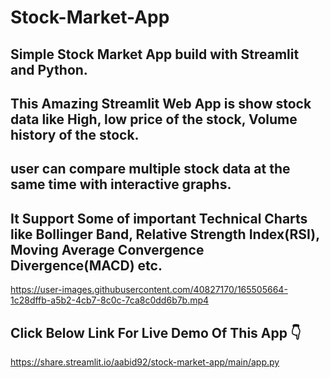 # Stock-Market-App


## Simple Stock Market App build with Streamlit and Python.

## This Amazing Streamlit Web App is show stock data like High, low price of the stock, Volume history of the stock.

## user can compare multiple stock data at the same time with interactive graphs.

## It Support Some of important Technical Charts like Bollinger Band, Relative Strength Index(RSI), Moving Average Convergence Divergence(MACD) etc.




https://user-images.githubusercontent.com/40827170/165505664-1c28dffb-a5b2-4cb7-8c0c-7ca8c0dd6b7b.mp4



## Click Below Link For Live Demo Of This App 👇
https://share.streamlit.io/aabid92/stock-market-app/main/app.py
